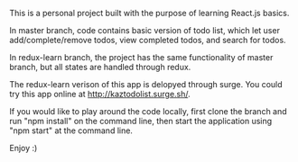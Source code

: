This is a personal project built with the purpose of learning React.js basics. 

In master branch, code contains basic version of todo list, which let user add/complete/remove todos, view completed todos, and search for todos. 

In redux-learn branch, the project has the same functionality of master branch, but all states are handled through redux.

The redux-learn verison of this app is delopyed through surge. You could try this app online at http://kaztodolist.surge.sh/.

If you would like to play around the code locally, first clone the branch and run "npm install" on the command line, then start the application using "npm start" at the command line.

Enjoy :)
